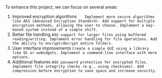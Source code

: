 To enhance this project, we can focus on several areas:

1. Improved encryption algorithms
`    Implement more secure algorithms like AES (Advanced Encryption Standard).
    Add support for multiple encryption methods, allowing the user to choose.
    Implement a key-based system instead of a simple shift.
`
2. Better file handling
 `
    Add support for larger files using buffered reading/writing.
    Implement error handling for file operations.
    Add the ability to encrypt/decrypt entire folders.
`
3. User interface improvements
 `
    Create a simple GUI using a library like Qt or wxWidgets.
    Implement a command-line interface with more options.
`
4. Additional features
`
    Add password protection for encrypted files.
    Implement file integrity checks (e.g., using checksums).
    Add compression before encryption to save space and increase security.
`    
